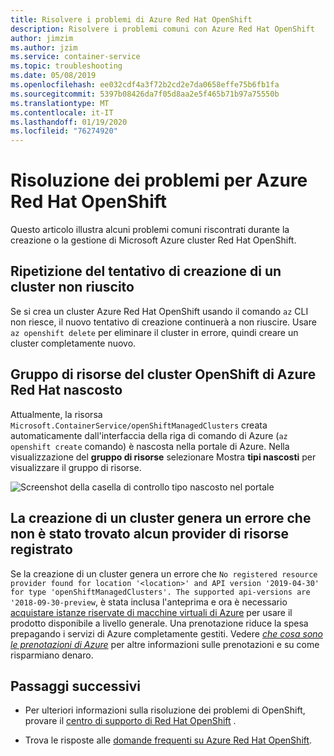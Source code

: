 ```yaml
---
title: Risolvere i problemi di Azure Red Hat OpenShift
description: Risolvere i problemi comuni con Azure Red Hat OpenShift
author: jimzim
ms.author: jzim
ms.service: container-service
ms.topic: troubleshooting
ms.date: 05/08/2019
ms.openlocfilehash: ee032cdf4a3f72b2cd2e7da0658effe75b6fb1fa
ms.sourcegitcommit: 5397b08426da7f05d8aa2e5f465b71b97a75550b
ms.translationtype: MT
ms.contentlocale: it-IT
ms.lasthandoff: 01/19/2020
ms.locfileid: "76274920"
---
```

# <a name="troubleshooting-for-azure-red-hat-openshift"></a>Risoluzione dei problemi per Azure Red Hat OpenShift

Questo articolo illustra alcuni problemi comuni riscontrati durante la creazione o la gestione di Microsoft Azure cluster Red Hat OpenShift.

## <a name="retrying-the-creation-of-a-failed-cluster"></a>Ripetizione del tentativo di creazione di un cluster non riuscito

Se si crea un cluster Azure Red Hat OpenShift usando il comando `az` CLI non riesce, il nuovo tentativo di creazione continuerà a non riuscire.
Usare `az openshift delete` per eliminare il cluster in errore, quindi creare un cluster completamente nuovo.

## <a name="hidden-azure-red-hat-openshift-cluster-resource-group"></a>Gruppo di risorse del cluster OpenShift di Azure Red Hat nascosto

Attualmente, la risorsa `Microsoft.ContainerService/openShiftManagedClusters` creata automaticamente dall'interfaccia della riga di comando di Azure (`az openshift create` comando) è nascosta nella portale di Azure. Nella visualizzazione del **gruppo di risorse** selezionare Mostra **tipi nascosti** per visualizzare il gruppo di risorse.

![Screenshot della casella di controllo tipo nascosto nel portale](./media/aro-portal-hidden-type.png)

## <a name="creating-a-cluster-results-in-error-that-no-registered-resource-provider-found"></a>La creazione di un cluster genera un errore che non è stato trovato alcun provider di risorse registrato

Se la creazione di un cluster genera un errore che `No registered resource provider found for location '<location>' and API version '2019-04-30' for type 'openShiftManagedClusters'. The supported api-versions are '2018-09-30-preview`, è stata inclusa l'anteprima e ora è necessario [acquistare istanze riservate di macchine virtuali di Azure](https://aka.ms/openshift/buy) per usare il prodotto disponibile a livello generale. Una prenotazione riduce la spesa prepagando i servizi di Azure completamente gestiti. Vedere [*che cosa sono le prenotazioni di Azure*](https://docs.microsoft.com/azure/billing/billing-save-compute-costs-reservations) per altre informazioni sulle prenotazioni e su come risparmiano denaro.

## <a name="next-steps"></a>Passaggi successivi

- Per ulteriori informazioni sulla risoluzione dei problemi di OpenShift, provare il [centro di supporto di Red Hat OpenShift](https://help.openshift.com/) .

- Trova le risposte alle [domande frequenti su Azure Red Hat OpenShift](openshift-faq.md).
